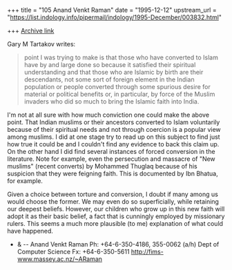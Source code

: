 +++
title = "105 Anand Venkt Raman"
date = "1995-12-12"
upstream_url = "https://list.indology.info/pipermail/indology/1995-December/003832.html"

+++
[Archive link](https://list.indology.info/pipermail/indology/1995-December/003832.html)

Gary M Tartakov <tart at iastate.edu> writes:

>point I was trying to make is that those who have converted to Islam 
>have by and large done so because it satisfied their spiritual 
>understanding and that those who are Islamic by birth are their 
>descendants, not some sort of foreign element in the Indian population
>or people converted through some spurious desire for material or 
>political benefits or, in particular, by force of the Muslim invaders 
>who did so much to bring the Islamic faith into India.

I'm not at all sure with how much conviction one could make the above
point. That Indian muslims or their ancestors converted to Islam
voluntarily because of their spiritual needs and not through coercion
is a popular view among muslims.  I did at one stage try to read up on
this subject to find just how true it could be and I couldn't find any
evidence to back this claim up.  On the other hand I did find several
instances of forced conversion in the literature.  Note for example,
even the persecution and massacre of "New muslims" (recent converts)
by Mohammed Thuglaq because of his suspicion that they were feigning
faith. This is documented by Ibn Bhatua, for example.

Given a choice between torture and conversion, I doubt if many among
us would choose the former.  We may even do so superficially, while
retaining our deepest beliefs.  However, our children who grow up in
this new faith will adopt it as their basic belief, a fact that is
cunningly employed by missionary rulers.  This seems a much more
plausible (to me) explanation of what could have happened.

- &
-- 
Anand Venkt Raman                 Ph: +64-6-350-4186, 355-0062 (a/h)
Dept of Computer Science          Fx: +64-6-350-5611
http://fims-www.massey.ac.nz/~ARaman





